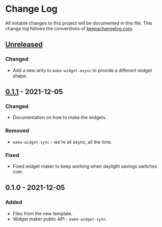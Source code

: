 # Change Log
All notable changes to this project will be documented in this file. This change log follows the conventions of [keepachangelog.com](http://keepachangelog.com/).

## [Unreleased]
### Changed
- Add a new arity to `make-widget-async` to provide a different widget shape.

## [0.1.1] - 2021-12-05
### Changed
- Documentation on how to make the widgets.

### Removed
- `make-widget-sync` - we're all async, all the time.

### Fixed
- Fixed widget maker to keep working when daylight savings switches over.

## 0.1.0 - 2021-12-05
### Added
- Files from the new template.
- Widget maker public API - `make-widget-sync`.

[Unreleased]: https://github.com/your-name/cl-easy/compare/0.1.1...HEAD
[0.1.1]: https://github.com/your-name/cl-easy/compare/0.1.0...0.1.1

